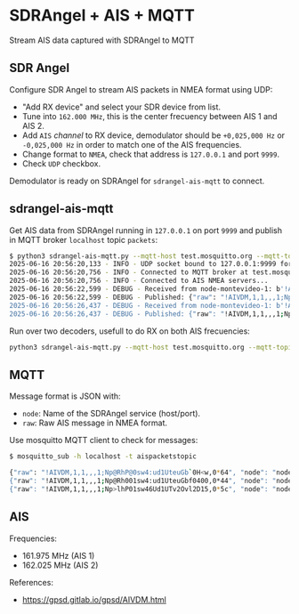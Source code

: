 # SDRAngel + AIS + MQTT

Stream AIS data captured with SDRAngel to MQTT

## SDR Angel

Configure SDR Angel to stream AIS packets in NMEA format using UDP:

- "Add RX device" and select your SDR device from list.
- Tune into `162.000 MHz`, this is the center frecuency between AIS 1 and AIS 2.
- Add `AIS` _channel_  to RX device, demodulator should be `+0,025,000 Hz` or `-0,025,000 Hz` in order to match one of the AIS frequencies.
- Change format to `NMEA`, check that address is `127.0.0.1` and port `9999`.
- Check `UDP` checkbox.

Demodulator is ready on SDRAngel for `sdrangel-ais-mqtt` to connect.

## sdrangel-ais-mqtt

Get AIS data from SDRAngel running in `127.0.0.1` on port `9999` and publish in MQTT broker `localhost` topic `packets`:

```bash
$ python3 sdrangel-ais-mqtt.py --mqtt-host test.mosquitto.org --mqtt-topic aispacketstopic
2025-06-16 20:56:20,133 - INFO - UDP socket bound to 127.0.0.1:9999 for node node-montevideo-1
2025-06-16 20:56:20,756 - INFO - Connected to MQTT broker at test.mosquitto.org:1883
2025-06-16 20:56:20,756 - INFO - Connected to AIS NMEA servers...
2025-06-16 20:56:22,599 - DEBUG - Received from node-montevideo-1: b'!AIVDM,1,1,,,1;Np@Rh000sw4;5d1UtMuGb`08=9,0*22\r\n'
2025-06-16 20:56:22,599 - DEBUG - Published: {"raw": "!AIVDM,1,1,,,1;Np@Rh000sw4;5d1UtMuGb`08=9,0*22", "node": "node-montevideo-1"}
2025-06-16 20:56:26,437 - DEBUG - Received from node-montevideo-1: b'!AIVDM,1,1,,,1;Np@RhP@0sw4;7d1UtMuGbf06sP,0*1f\r\n'
2025-06-16 20:56:26,437 - DEBUG - Published: {"raw": "!AIVDM,1,1,,,1;Np@RhP@0sw4;7d1UtMuGbf06sP,0*1f", "node": "node-montevideo-1"}
```

Run over two decoders, usefull to do RX on both AIS frecuencies:

```bash
python3 sdrangel-ais-mqtt.py --mqtt-host test.mosquitto.org --mqtt-topic ais/data --ais-servers '[{"name":"node1","host":"127.0.0.1","port":9999},{"name":"node2","host":"127.0.0.1","port":9998}]'
```

## MQTT

Message format is JSON with:

- `node`: Name of the SDRAngel service (host/port).
- `raw`: Raw AIS message in NMEA format. 

Use mosquitto MQTT client to check for messages:

```bash
$ mosquitto_sub -h localhost -t aispacketstopic

{"raw": "!AIVDM,1,1,,,1;Np@RhP@0sw4:ud1UteuGb`0H<w,0*64", "node": "node-montevideo-1"}
{"raw": "!AIVDM,1,1,,,1;Np@Rh001sw4:ud1UteuGbf0400,0*44", "node": "node-montevideo-1"}
{"raw": "!AIVDM,1,1,,,1;Np>lhP01sw46Ud1UTv2Ovl2D15,0*5c", "node": "node-montevideo-1"}
```

## AIS

Frequencies:

- 161.975 MHz (AIS 1)
- 162.025 MHz (AIS 2)

References:

- https://gpsd.gitlab.io/gpsd/AIVDM.html